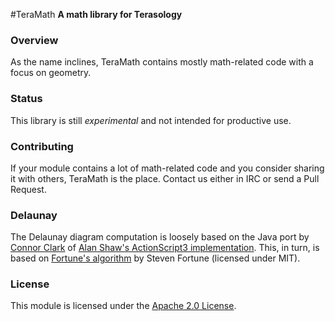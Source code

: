 #TeraMath
**A math library for Terasology**

### Overview

As the name inclines, TeraMath contains mostly math-related code with a focus on geometry.

### Status

This library is still *experimental* and not intended for productive use.

### Contributing

If your module contains a lot of math-related code and you consider sharing it with others, TeraMath is the place. Contact us either in IRC or send a Pull Request.

### Delaunay

The Delaunay diagram computation is loosely based on the Java port by [Connor Clark](www.hotengames.com) of [Alan Shaw's ActionScript3 implementation](https://github.com/nodename/as3delaunay).
This, in turn, is based on [Fortune's algorithm](http://en.wikipedia.org/wiki/Fortune's_algorithm) by Steven Fortune (licensed under MIT).

### License

This module is licensed under the [Apache 2.0 License](http://www.apache.org/licenses/LICENSE-2.0.html).
